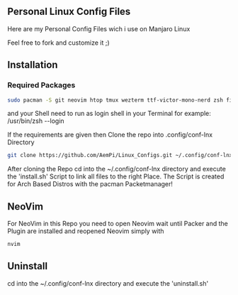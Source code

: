 ## Personal Linux Config Files

Here are my Personal Config Files wich i use on Manjaro Linux

Feel free to fork and customize it ;)

## Installation

### Required Packages

```Bash
sudo pacman -S git neovim htop tmux wezterm ttf-victor-mono-nerd zsh figlet fzf fastfetch
```

and your Shell need to run as login shell in your Terminal for example:  /usr/bin/zsh --login

If the requirements are given then Clone the repo into .config/conf-lnx Directory

```Bash
git clone https://github.com/AemPi/Linux_Configs.git ~/.config/conf-lnx
```

After cloning the Repo cd into the ~/.config/conf-lnx directory and execute the 'install.sh' Script to link all files to the right Place.
The Script is created for Arch Based Distros with the pacman Packetmanager!

## NeoVim

For NeoVim in this Repo you need to open Neovim wait until Packer and the Plugin are installed
and reopened Neovim simply with

```Bash
nvim
```


## Uninstall
cd into the ~/.config/conf-lnx directory and execute the 'uninstall.sh'
